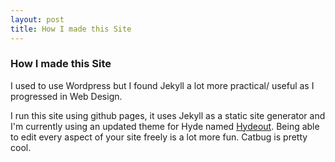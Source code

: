 ```yaml
---
layout: post
title: How I made this Site
---
```


### How I made this Site

I used to use Wordpress but I found Jekyll a lot more practical/ useful as I progressed in Web Design.

I run this site using github pages, it uses Jekyll as a static site generator and I'm currently using an updated theme for Hyde named [Hydeout](https://github.com/fongandrew/hydeout). Being able to edit every aspect of your site freely is a lot more fun. Catbug is pretty cool.
